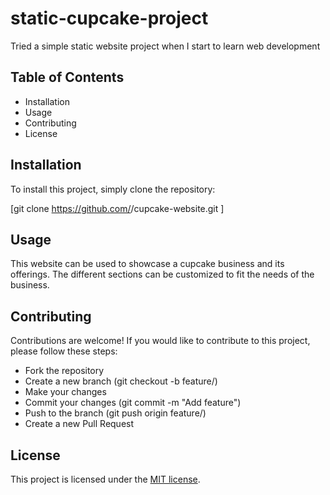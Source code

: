 # static-cupcake-project
Tried a simple static website project when I start to learn web development


## Table of Contents
- Installation
- Usage
- Contributing
- License


## Installation

To install this project, simply clone the repository:

[git clone https://github.com/<your-username>/cupcake-website.git
]


## Usage
This website can be used to showcase a cupcake business and its offerings. The different sections can be customized to fit the needs of the business.


## Contributing
Contributions are welcome! If you would like to contribute to this project, please follow these steps:


- Fork the repository
- Create a new branch (git checkout -b feature/<feature-name>)
- Make your changes
- Commit your changes (git commit -m "Add feature")
- Push to the branch (git push origin feature/<feature-name>)
- Create a new Pull Request


## License
This project is licensed under the [MIT license](https://opensource.org/licenses/MIT).

